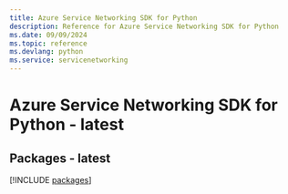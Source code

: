 ```yaml
---
title: Azure Service Networking SDK for Python
description: Reference for Azure Service Networking SDK for Python
ms.date: 09/09/2024
ms.topic: reference
ms.devlang: python
ms.service: servicenetworking
---
```

# Azure Service Networking SDK for Python - latest
## Packages - latest
[!INCLUDE [packages](service-networking-index.md)]